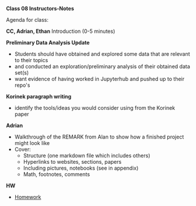 **Class 08 Instructors-Notes**

Agenda for class:

**CC, Adrian, Ethan** Introduction (0-5 minutes)

**Preliminary Data Analysis Update**
- Students should have obtained and explored some data that are relevant to their topics
- and conducted an exploration/preliminary analysis of their obtained data set(s)
- want evidence of having worked in Jupyterhub and pushed up to their repo's

**Korinek paragraph writing**
- identify the tools/ideas you would consider using from the Korinek paper

**Adrian** 
- Walkthrough of the REMARK from Alan to show how a finished project might look like
- Cover:
  - Structure (one markdown file which includes others)
  - Hyperlinks to websites, sections, papers
  - Including pictures, notebooks (see in appendix)
  - Math, footnotes, comments

**HW** 
- [Homework](https://github.com/llorracc/as.180.369/tree/main/materials/draft#agenda-2)

